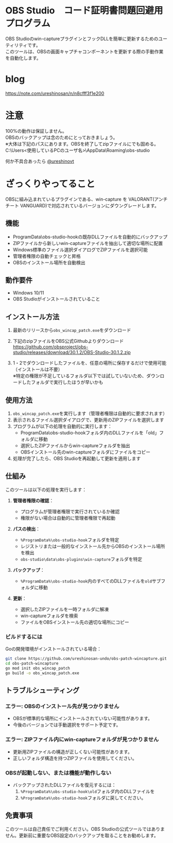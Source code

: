# OBS Studio　コード証明書問題回避用プログラム

OBS Studioのwin-captureプラグインとフックDLLを簡単に更新するためのユーティリティです。  
このツールは、OBSの画面キャプチャコンポーネントを更新する際の手動作業を自動化します。

# blog
https://note.com/ureshinosan/n/n8cfff3f1e200


# 注意
100%の動作は保証しません。  
OBSのバックアップは念のためにとっておきましょう。  
※大体は下記のパスにあります。OBSを終了してzipファイルにでも固める。  
C:\Users\<使用しているPCのユーザ名>\AppData\Roaming\obs-studio  

何か不具合あったら [ @ureshinovt](https://x.com/ureshinovt)  

# ざっくりやってること
OBSに組み込まれているプラグインである、win-capture を VALORANT(アンチチート VANGUARD)で対応されているバージョンにダウングレードします。

## 機能

- ProgramData\obs-studio-hookの既存DLLファイルを自動的にバックアップ
- ZIPファイルから新しいwin-captureファイルを抽出して適切な場所に配置
- Windows標準のファイル選択ダイアログでZIPファイルを選択可能
- 管理者権限の自動チェックと昇格
- OBSのインストール場所を自動検出

## 動作要件

- Windows 10/11
- OBS Studioがインストールされていること

## インストール方法

1. 最新のリリースから`obs_wincap_patch.exe`をダウンロード
2. 下記のzipファイルをOBS公式Githubよりダウンロード  
https://github.com/obsproject/obs-studio/releases/download/30.1.2/OBS-Studio-30.1.2.zip

3. 1・2でダウンロードしたファイルを、任意の場所に保存するだけで使用可能（インストールは不要）  
※特定の権限が不足しているフォルダ以下では試していないため、ダウンロードしたフォルダで実行したほうが早いかも


## 使用方法

1. `obs_wincap_patch.exe`を実行します（管理者権限は自動的に要求されます）
2. 表示されるファイル選択ダイアログで、更新用のZIPファイルを選択します
3. プログラムが以下の処理を自動的に実行します：
   - ProgramData\obs-studio-hookフォルダ内のDLLファイルを「old」フォルダに移動
   - 選択したZIPファイルからwin-captureフォルダを抽出
   - OBSインストール先のwin-captureフォルダにファイルをコピー
4. 処理が完了したら、OBS Studioを再起動して更新を適用します

## 仕組み

このツールは以下の処理を実行します：

1. **管理者権限の確認**：
   - プログラムが管理者権限で実行されているか確認
   - 権限がない場合は自動的に管理者権限で再起動

2. **パスの検出**：
   - `%ProgramData%\obs-studio-hook`フォルダを特定
   - レジストリまたは一般的なインストール先からOBSのインストール場所を検出
   - `obs-studio\data\obs-plugins\win-capture`フォルダを特定

3. **バックアップ**：
   - `%ProgramData%\obs-studio-hook`内のすべてのDLLファイルを`old`サブフォルダに移動

4. **更新**：
   - 選択したZIPファイルを一時フォルダに解凍
   - win-captureフォルダを検索
   - ファイルをOBSインストール先の適切な場所にコピー

### ビルドするには

Goの開発環境がインストールされている場合：

```bash
git clone https://github.com/ureshinosan-undo/obs-patch-wincapture.git
cd obs-patch-wincapture
go mod init obs_wincap_patch
go build -o obs_wincap_patch.exe
```

## トラブルシューティング

### エラー: OBSのインストール先が見つかりません
- OBSが標準的な場所にインストールされていない可能性があります。
- 今後のバージョンでは手動選択をサポート予定です。

### エラー: ZIPファイル内にwin-captureフォルダが見つかりません
- 更新用ZIPファイルの構造が正しくない可能性があります。
- 正しいフォルダ構造を持つZIPファイルを使用してください。

### OBSが起動しない、または機能が動作しない
- バックアップされたDLLファイルを復元するには：
  1. `%ProgramData%\obs-studio-hook\old`フォルダ内のDLLファイルを
  2. `%ProgramData%\obs-studio-hook`フォルダに戻してください。

## 免責事項

このツールは自己責任でご利用ください。OBS Studioの公式ツールではありません。更新前に重要なOBS設定のバックアップを取ることをお勧めします。
